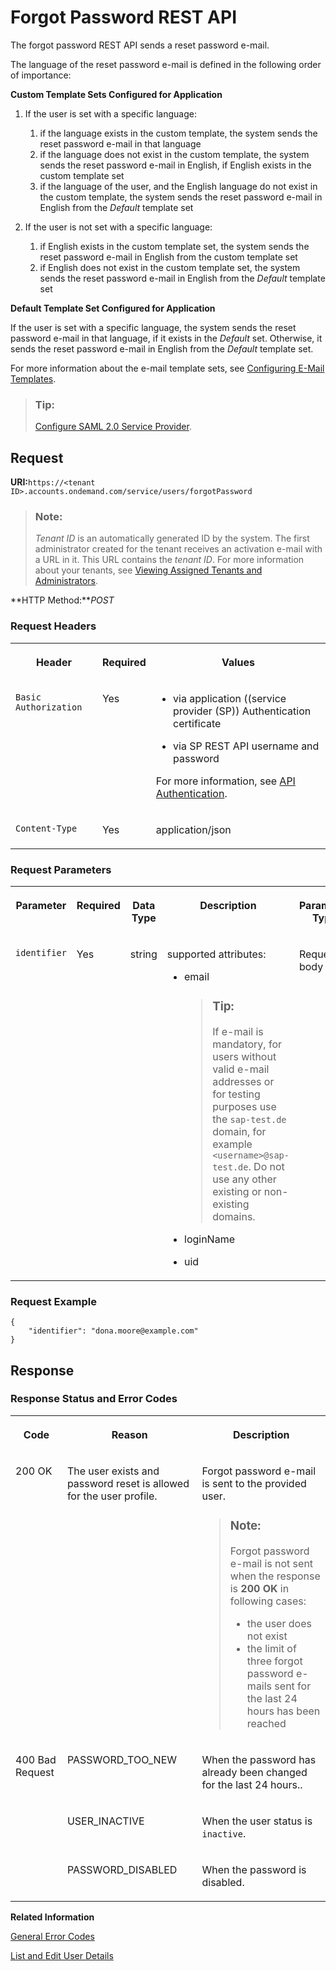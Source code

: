 <!-- loiod024fcabb2f042d08b1c00c3d408e107 -->

# Forgot Password REST API

The forgot password REST API sends a reset password e-mail.



The language of the reset password e-mail is defined in the following order of importance:

**Custom Template Sets Configured for Application**

1.  If the user is set with a specific language:
    1.  if the language exists in the custom template, the system sends the reset password e-mail in that language
    2.  if the language does not exist in the custom template, the system sends the reset password e-mail in English, if English exists in the custom template set
    3.  if the language of the user, and the English language do not exist in the custom template, the system sends the reset password e-mail in English from the *Default* template set

2.  If the user is not set with a specific language:
    1.  if English exists in the custom template set, the system sends the reset password e-mail in English from the custom template set
    2.  if English does not exist in the custom template set, the system sends the reset password e-mail in English from the *Default* template set


**Default Template Set Configured for Application**

If the user is set with a specific language, the system sends the reset password e-mail in that language, if it exists in the *Default* set. Otherwise, it sends the reset password e-mail in English from the *Default* template set.

For more information about the e-mail template sets, see [Configuring E-Mail Templates](../Operation-Guide/configuring-e-mail-templates-b2afbcd.md).

> ### Tip:  
> [Configure SAML 2.0 Service Provider](../Operation-Guide/configure-saml-2-0-service-provider-51f1f75.md).



## Request

**URI:**`https://<tenant ID>.accounts.ondemand.com/service/users/forgotPassword`

> ### Note:  
> *Tenant ID* is an automatically generated ID by the system. The first administrator created for the tenant receives an activation e-mail with a URL in it. This URL contains the *tenant ID*. For more information about your tenants, see [Viewing Assigned Tenants and Administrators](../viewing-assigned-tenants-and-administrators-f56e6f2.md).

**HTTP Method:***POST*



### Request Headers


<table>
<tr>
<th valign="top">

Header



</th>
<th valign="top">

Required



</th>
<th valign="top">

Values



</th>
</tr>
<tr>
<td valign="top">

`Basic Authorization`



</td>
<td valign="top">

Yes



</td>
<td valign="top">

-   via application \(\(service provider \(SP\)\) Authentication certificate

-   via SP REST API username and password


For more information, see [API Authentication](../Operation-Guide/api-authentication-9d200d5.md).



</td>
</tr>
<tr>
<td valign="top">

`Content-Type`



</td>
<td valign="top">

Yes



</td>
<td valign="top">

application/json



</td>
</tr>
</table>



### Request Parameters


<table>
<tr>
<th valign="top">

Parameter



</th>
<th valign="top">

Required



</th>
<th valign="top">

Data Type



</th>
<th valign="top">

Description



</th>
<th valign="top">

Parameter Type



</th>
</tr>
<tr>
<td valign="top">

`identifier`



</td>
<td valign="top">

Yes



</td>
<td valign="top">

string



</td>
<td valign="top">

supported attributes:

-   email

    > ### Tip:  
    > If e-mail is mandatory, for users without valid e-mail addresses or for testing purposes use the `sap-test.de` domain, for example `<username>@sap-test.de`. Do not use any other existing or non-existing domains.

-   loginName
-   uid



</td>
<td valign="top">

Request body



</td>
</tr>
</table>



### Request Example

```
{
    "identifier": "dona.moore@example.com"
}
```



## Response



### Response Status and Error Codes


<table>
<tr>
<th valign="top">

Code



</th>
<th valign="top">

Reason



</th>
<th valign="top">

Description



</th>
</tr>
<tr>
<td valign="top">

200 OK



</td>
<td valign="top">

The user exists and password reset is allowed for the user profile.



</td>
<td valign="top">

Forgot password e-mail is sent to the provided user.

> ### Note:  
> Forgot password e-mail is not sent when the response is **200 OK** in following cases:
> 
> -   the user does not exist
> -   the limit of three forgot password e-mails sent for the last 24 hours has been reached



</td>
</tr>
<tr>
<td valign="top" rowspan="3">

400 Bad Request



</td>
<td valign="top">

PASSWORD\_TOO\_NEW



</td>
<td valign="top">

When the password has already been changed for the last 24 hours..



</td>
</tr>
<tr>
<td valign="top">

USER\_INACTIVE



</td>
<td valign="top">

When the user status is `inactive`.



</td>
</tr>
<tr>
<td valign="top">

PASSWORD\_DISABLED



</td>
<td valign="top">

When the password is disabled.



</td>
</tr>
</table>

 

**Related Information**  


[General Error Codes](general-error-codes-182352d.md "The following table lists error codes that may be returned from any method on any resource URI.")

[List and Edit User Details](../Operation-Guide/list-and-edit-user-details-045cb01.md "As a tenant administrator, you can view detailed information about the users in the administration console for SAP Cloud Identity Services. Optionally you can edit this information.")

